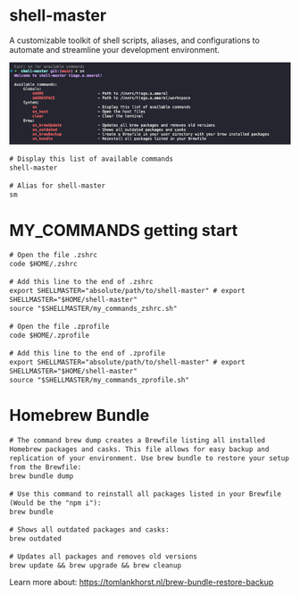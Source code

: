 # shell-master
A customizable toolkit of shell scripts, aliases, and configurations to automate and streamline your development environment.

<img src="shell-master-display.png" alt="Screenshot of shell-master" width="800" />

```shell
# Display this list of available commands
shell-master

# Alias for shell-master
sm
```

# MY_COMMANDS getting start

```shell
# Open the file .zshrc
code $HOME/.zshrc

# Add this line to the end of .zshrc
export SHELLMASTER="absolute/path/to/shell-master" # export SHELLMASTER="$HOME/shell-master"
source "$SHELLMASTER/my_commands_zshrc.sh"

# Open the file .zprofile
code $HOME/.zprofile

# Add this line to the end of .zprofile
export SHELLMASTER="absolute/path/to/shell-master" # export SHELLMASTER="$HOME/shell-master"
source "$SHELLMASTER/my_commands_zprofile.sh"
```

# Homebrew Bundle
```shell
# The command brew dump creates a Brewfile listing all installed Homebrew packages and casks. This file allows for easy backup and replication of your environment. Use brew bundle to restore your setup from the Brewfile:
brew bundle dump

# Use this command to reinstall all packages listed in your Brewfile (Would be the "npm i"):
brew bundle

# Shows all outdated packages and casks:
brew outdated

# Updates all packages and removes old versions
brew update && brew upgrade && brew cleanup
```

Learn more about: https://tomlankhorst.nl/brew-bundle-restore-backup